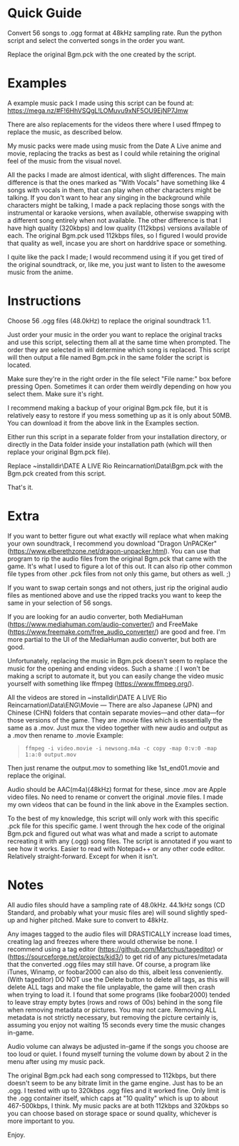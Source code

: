 # Quick Guide

Convert 56 songs to .ogg format at 48kHz sampling rate. Run the python script and select the converted songs in the order you want.

Replace the original Bgm.pck with the one created by the script.

# Examples
A example music pack I made using this script can be found at: https://mega.nz/#F!6HhVSQgL!LOMuvu9xNF5OU9EjNP7Jmw

There are also replacements for the videos there where I used ffmpeg to replace the music, as described below.

My music packs were made using music from the Date A Live anime and movie, replacing the tracks as best as I could while retaining the original feel of the music from the visual novel.

All the packs I made are almost identical, with slight differences.
The main difference is that the ones marked as "With Vocals" have something like 4 songs with vocals in them, that can play when other characters might be talking. If you don't want to hear any singing in the background while characters might be talking, I made a pack replacing those songs with the instrumental or karaoke versions, when available, otherwise swapping with a different song entirely when not available.
The other difference is that I have high quality (320kbps) and low quality (112kbps) versions available of each. The original Bgm.pck used 112kbps files, so I figured I would provide that quality as well, incase you are short on harddrive space or something.

I quite like the pack I made; I would recommend using it if you get tired of the original soundtrack, or, like me, you just want to listen to the awesome music from the anime.

# Instructions

Choose 56 .ogg files (48.0kHz) to replace the original soundtrack 1:1.

Just order your music in the order you want to replace the original tracks and use this script, selecting them all at the same time when prompted.
The order they are selected in will determine which song is replaced.
This script will then output a file named Bgm.pck in the same folder the script is located.

Make sure they're in the right order in the file select "File name:" box before pressing Open. Sometimes it can order them weirdly depending on how you select them. Make sure it's right.

I recommend making a backup of your original Bgm.pck file, but it is relatively easy to restore if you mess something up as it is only about 50MB. You can download it from the above link in the Examples section.

Either run this script in a separate folder from your installation directory, or directly in the Data folder inside your installation path (which will then replace your original Bgm.pck file).

Replace ~installdir\DATE A LIVE Rio Reincarnation\Data\Bgm.pck with the Bgm.pck created from this script.

That's it.


# Extra

If you want to better figure out what exactly will replace what when making your own soundtrack, I recommend you download "Dragon UnPACKer" (https://www.elberethzone.net/dragon-unpacker.html).
You can use that program to rip the audio files from the original Bgm.pck that came with the game. It's what I used to figure a lot of this out.
It can also rip other common file types from other .pck files from not only this game, but others as well. ;)

If you want to swap certain songs and not others, just rip the original audio files as mentioned above and use the ripped tracks you want to keep the same in your selection of 56 songs.

If you are looking for an audio converter, both MediaHuman (https://www.mediahuman.com/audio-converter/) and FreeMake (https://www.freemake.com/free_audio_converter/) are good and free.
I'm more partial to the UI of the MediaHuman audio converter, but both are good.

Unfortunately, replacing the music in Bgm.pck doesn't seem to replace the music for the opening and ending videos. Such a shame :(
I won't be making a script to automate it, but you can easily change the video music yourself with something like ffmpeg (https://www.ffmpeg.org/).

All the videos are stored in ~installdir\DATE A LIVE Rio Reincarnation\Data\ENG\Movie       — There are also Japanese (JPN) and Chinese (CHN) folders that contain separate movies—and other data—for those versions of the game.
They are .movie files which is essentially the same as a .mov. Just mux the video together with new audio and output as a .mov then rename to .movie
Example:
>`ffmpeg -i video.movie -i newsong.m4a -c copy -map 0:v:0 -map 1:a:0 output.mov`

Then just rename the output.mov to something like 1st_end01.movie and replace the original.

Audio should be AAC(m4a)(48kHz) format for these, since .mov are Apple video files. No need to rename or convert the original .movie files.
I made my own videos that can be found in the link above in the Examples section.

To the best of my knowledge, this script will only work with this specific .pck file for this specific game.
I went through the hex code of the original Bgm.pck and figured out what was what and made a script to automate recreating it with any (.ogg) song files.
The script is annotated if you want to see how it works. Easier to read with Notepad++ or any other code editor. Relatively straight-forward. Except for when it isn't.


# Notes
All audio files should have a sampling rate of 48.0kHz. 44.1kHz songs (CD Standard, and probably what your music files are) will sound slightly sped-up and higher pitched. Make sure to convert to 48kHz.

Any images tagged to the audio files will DRASTICALLY increase load times, creating lag and freezes where there would otherwise be none.
I recommend using a tag editor (https://github.com/Martchus/tageditor) or (https://sourceforge.net/projects/kid3/) to get rid of any pictures/metadata that the converted .ogg files may still have. Of course, a program like iTunes, Winamp, or foobar2000 can also do this, albeit less conveniently.
(With tageditor) DO NOT use the Delete button to delete all tags, as this will delete ALL tags and make the file unplayable, the game will then crash when trying to load it.
I found that some programs (like foobar2000) tended to leave stray empty bytes (rows and rows of 00s) behind in the song file when removing metadata or pictures. You may not care.
Removing ALL metadata is not strictly necessary, but removing the picture certainly is, assuming you enjoy not waiting 15 seconds every time the music changes in-game.

Audio volume can always be adjusted in-game if the songs you choose are too loud or quiet. I found myself turning the volume down by about 2 in the menu after using my music pack.

The original Bgm.pck had each song compressed to 112kbps, but there doesn't seem to be any bitrate limit in the game engine. Just has to be an .ogg.
I tested with up to 320kbps .ogg files and it worked fine. Only limit is the .ogg container itself, which caps at "10 quality" which is up to about 467-500kbps, I think.
My music packs are at both 112kbps and 320kbps so you can choose based on storage space or sound quality, whichever is more important to you.

Enjoy.
